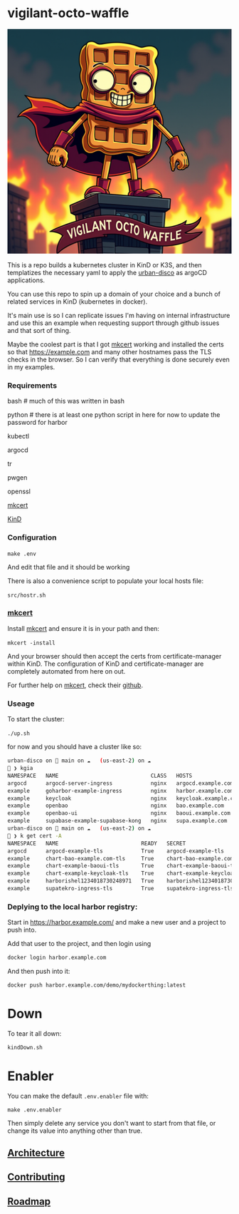 # vigilant-octo-waffle
![Vigilant Octo Waffle](src/vigilantoctowaffle.png?raw=true "Title")

This is a repo builds a kubernetes cluster in KinD or K3S, and then templatizes the necessary yaml to apply the [urban-disco](https://github.com/DeployCoop/urban-disco) as argoCD applications.  

You can use this repo to spin up a domain of your choice and a bunch of related services in KinD (kubernetes in docker).

It's main use is so I can replicate issues I'm having on internal infrastructure and use this an example when requesting support through github issues and that sort of thing.

Maybe the coolest part is that I got [mkcert](https://mkcert.org) working and installed the certs so that https://example.com and many other hostnames pass the TLS checks in the browser.
So I can verify that everything is done securely even in my examples.

### Requirements

bash  # much of this was written in bash

python # there is at least one python script in here for now to update the password for harbor

kubectl

argocd

tr

pwgen

openssl

[mkcert](https://mkcert.org)

[KinD](https://kind.sigs.k8s.io)

### Configuration 

`make .env`

And edit that file and it should be working

There is also a convenience script to populate your local hosts file:

`src/hostr.sh`

### [mkcert](https://mkcert.org)

Install [mkcert](https://mkcert.org) and ensure it is in your path and then:

`mkcert -install`

And your browser should then accept the certs from certificate-manager within KinD.  The configuration of KinD and certificate-manager are completely automated from here on out.

For further help on [mkcert](https://mkcert.org), check their [github](https://github.com/Lukasa/mkcert).

### Useage

To start the cluster:

`./up.sh`

for now and you should have a cluster like so:

```bash
urban-disco on  main on ☁️   (us-east-2) on ☁️    
󰰸 ❯ kgia
NAMESPACE   NAME                             CLASS   HOSTS                  ADDRESS   PORTS     AGE
argocd      argocd-server-ingress            nginx   argocd.example.com               80, 443   4h28m
example     goharbor-example-ingress         nginx   harbor.example.com               80, 443   4h27m
example     keycloak                         nginx   keycloak.example.com             80, 443   4h28m
example     openbao                          nginx   bao.example.com                  80, 443   4h27m
example     openbao-ui                       nginx   baoui.example.com                80, 443   4h27m
example     supabase-example-supabase-kong   nginx   supa.example.com                 80, 443   4h27m
urban-disco on  main on ☁️   (us-east-2) on ☁️    
󰰸 ❯ k get cert -A
NAMESPACE   NAME                          READY   SECRET                        AGE
argocd      argocd-example-tls            True    argocd-example-tls            4h28m
example     chart-bao-example.com-tls     True    chart-bao-example.com-tls     4h27m
example     chart-example-baoui-tls       True    chart-example-baoui-tls       4h27m
example     chart-example-keycloak-tls    True    chart-example-keycloak-tls    4h28m
example     harborishel1234018730248971   True    harborishel1234018730248971   4h27m
example     supatekro-ingress-tls         True    supatekro-ingress-tls         4h27m
```

### Deplying to the local harbor registry:

Start in https://harbor.example.com/ and make a new user and a project to push into.

Add that user to the project, and then login using

```bash
docker login harbor.example.com
```

And then push into it:

```bash
docker push harbor.example.com/demo/mydockerthing:latest
```

# Down

To tear it all down:

```bash
kindDown.sh
```

# Enabler

You can make the default `.env.enabler` file with:

```
make .env.enabler
```

Then simply delete any service you don't want to start from that file, or change its value into anything other than true.

## [Architecture](ARCHITECTURE.md)

## [Contributing](CONTRIBUTING.md)

## [Roadmap](ROADMAP.md)
